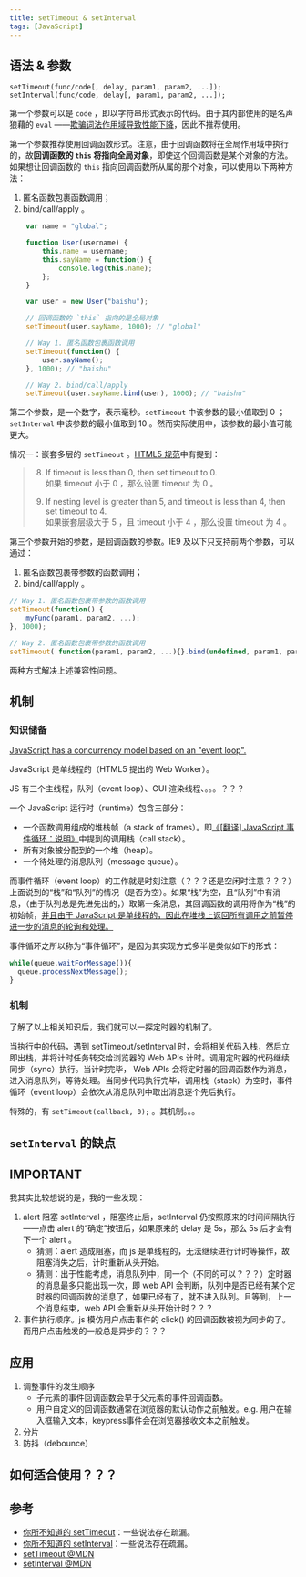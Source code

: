 ```yaml
---
title: setTimeout & setInterval
tags: [JavaScript]
---
```


## 语法 & 参数

```
setTimeout(func/code[, delay, param1, param2, ...]);
setInterval(func/code, delay[, param1, param2, ...]);
```

第一个参数可以是 `code` ，即以字符串形式表示的代码。由于其内部使用的是名声狼藉的 `eval` ——[欺骗词法作用域导致性能下降](https://github.com/getify/You-Dont-Know-JS/blob/master/scope%20%26%20closures/ch2.md#cheating-lexical)，因此不推荐使用。

第一个参数推荐使用回调函数形式。注意，由于回调函数将在全局作用域中执行的，故**回调函数的 `this` 将指向全局对象**，即使这个回调函数是某个对象的方法。如果想让回调函数的 `this` 指向回调函数所从属的那个对象，可以使用以下两种方法：

1. 匿名函数包裹函数调用；
2. bind/call/apply 。

```javascript
    var name = "global";

    function User(username) {
        this.name = username;
        this.sayName = function() {
            console.log(this.name);
        };
    }

    var user = new User("baishu");

    // 回调函数的 `this` 指向的是全局对象
    setTimeout(user.sayName, 1000); // "global"

    // Way 1. 匿名函数包裹函数调用
    setTimeout(function() {
        user.sayName();
    }, 1000); // "baishu"

    // Way 2. bind/call/apply
    setTimeout(user.sayName.bind(user), 1000); // "baishu"
```

第二个参数，是一个数字，表示毫秒。`setTimeout` 中该参数的最小值取到 0 ； `setInterval` 中该参数的最小值取到 10 。然而实际使用中，该参数的最小值可能更大。

情况一：嵌套多层的 `setTimeout` 。[HTML5 规范](https://html.spec.whatwg.org/multipage/webappapis.html#timers)中有提到：

> 8. If timeout is less than 0, then set timeout to 0.  
> 如果 timeout 小于 0 ，那么设置 timeout 为 0 。
> 
> 9. If nesting level is greater than 5, and timeout is less than 4, then set timeout to 4.  
> 如果嵌套层级大于 5 ，且 timeout 小于 4 ，那么设置 timeout 为 4 。

第三个参数开始的参数，是回调函数的参数。IE9 及以下只支持前两个参数，可以通过：

1. 匿名函数包裹带参数的函数调用；
2. bind/call/apply 。

```javascript
// Way 1. 匿名函数包裹带参数的函数调用
setTimeout(function() {
    myFunc(param1, param2, ...);
}, 1000);

// Way 2. 匿名函数包裹带参数的函数调用
setTimeout( function(param1, param2, ...){}.bind(undefined, param1, param2, ...), 1000 );
```

两种方式解决上述兼容性问题。

## 机制

### 知识储备

[JavaScript has a concurrency model based on an "event loop".](https://developer.mozilla.org/zh-CN/docs/Web/JavaScript/EventLoop)

JavaScript 是单线程的（HTML5 提出的 Web Worker）。

JS 有三个主线程，队列（event loop）、GUI 渲染线程、。。。？？？



一个 JavaScript 运行时（runtime）包含三部分：

* 一个函数调用组成的堆栈帧（a stack of frames）。即[《[翻译] JavaScript 事件循环：说明》](http://baishusama.github.io/2017/04/13/翻译-The-JavaScript-Event-Loop-Explained/)中提到的调用栈（call stack）。
* 所有对象被分配到的一个堆（heap）。
* 一个待处理的消息队列（message queue）。

而事件循环（event loop）的工作就是时刻注意（？？？还是空闲时注意？？？）上面说到的“栈”和“队列”的情况（是否为空）。如果“栈”为空，且“队列”中有消息，（由于队列总是先进先出的，）取第一条消息，其回调函数的调用将作为“栈”的初始帧，[并且由于 JavaScript 是单线程的，因此在堆栈上返回所有调用之前暂停进一步的消息的轮询和处理。](http://baishusama.github.io/2017/04/13/翻译-The-JavaScript-Event-Loop-Explained/)

事件循环之所以称为“事件循环”，是因为其实现方式多半是类似如下的形式：

```javascript
while(queue.waitForMessage()){
  queue.processNextMessage();
}
```

### 机制

了解了以上相关知识后，我们就可以一探定时器的机制了。

当执行中的代码，遇到 setTimeout/setInterval 时，会将相关代码入栈，然后立即出栈，并将计时任务转交给浏览器的 Web APIs 计时。调用定时器的代码继续同步（sync）执行。当计时完毕， Web APIs 会将定时器的回调函数作为消息，进入消息队列，等待处理。当同步代码执行完毕，调用栈（stack）为空时，事件循环（event loop）会依次从消息队列中取出消息逐个先后执行。



特殊的，有 `setTimeout(callback, 0);` 。其机制。。。

## `setInterval` 的缺点

## IMPORTANT

我其实比较想说的是，我的一些发现：

1. alert 阻塞 setInterval ，阻塞终止后，setInterval 仍按照原来的时间间隔执行——点击 alert 的“确定”按钮后，如果原来的 delay 是 5s，那么 5s 后才会有下一个 alert 。
    * 猜测：alert 造成阻塞，而 js 是单线程的，无法继续进行计时等操作，故阻塞消失之后，计时重新从头开始。
    * 猜测：出于性能考虑，消息队列中，同一个（不同的可以？？？）定时器的消息最多只能出现一次，即 web API 会判断，队列中是否已经有某个定时器的回调函数的消息了，如果已经有了，就不进入队列。且等到，上一个消息结束，web API 会重新从头开始计时？？？
2. 事件执行顺序。js 模仿用户点击事件的 click() 的回调函数被视为同步的了。而用户点击触发的一般总是异步的？？？

## 应用

1. 调整事件的发生顺序
    * 子元素的事件回调函数会早于父元素的事件回调函数。
    * 用户自定义的回调函数通常在浏览器的默认动作之前触发。e.g. 用户在输入框输入文本，keypress事件会在浏览器接收文本之前触发。
2. 分片
3. 防抖（debounce）

## 如何适合使用？？？

## 参考

* [你所不知道的 setTimeout](http://jeffjade.com/2016/01/10/2016-01-10-javacript-setTimeout/)：一些说法存在疏漏。
* [你所不知道的 setInterval](http://jeffjade.com/2016/01/10/2016-01-10-javaScript-setInterval/)：一些说法存在疏漏。
* [setTimeout @MDN](https://developer.mozilla.org/en-US/docs/Web/API/WindowOrWorkerGlobalScope/setTimeout)
* [setInterval @MDN](https://developer.mozilla.org/en-US/docs/Web/API/WindowOrWorkerGlobalScope/setInterval)
